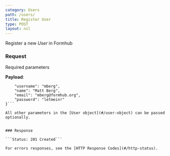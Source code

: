 ```yaml
---
category: Users
path: /users/
title: Register User
type: POST
layout: nil
---
```


Register a new *User* in Formhub

### Request

Required parameters

**Payload**:

```{
	"username": "mberg",
	"name": "Matt Berg",
	"email": "mberg@formhub.org",
	"password": "letmein!"
}```

All other parameters in the [User object](#/user-object) can be passed optionally.


### Response

```Status: 201 Created```

For errors responses, see the [HTTP Response Codes](#/http-status).